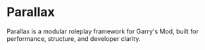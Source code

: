 # Parallax
Parallax is a modular roleplay framework for Garry's Mod, built for performance, structure, and developer clarity.